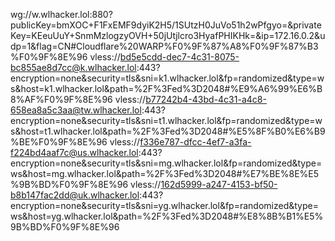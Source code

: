 wg://w.wlhacker.lol:880?publicKey=bmXOC+F1FxEMF9dyiK2H5/1SUtzH0JuVo51h2wPfgyo=&privateKey=KEeuUuY+SnmMzlogzyOVH+50jUtjlcro3HyafPHIKHk=&ip=172.16.0.2&udp=1&flag=CN#Cloudflare%20WARP%F0%9F%87%A8%F0%9F%87%B3%F0%9F%8E%96
vless://bd5e5cdd-dec7-4c31-8075-bc855ae8d7cc@k.wlhacker.lol:443?encryption=none&security=tls&sni=k1.wlhacker.lol&fp=randomized&type=ws&host=k1.wlhacker.lol&path=%2F%3Fed%3D2048#%E9%A6%99%E6%B8%AF%F0%9F%8E%96
vless://b77242b4-43bd-4c31-a4c8-658ea8a5c3aa@tw.wlhacker.lol:443?encryption=none&security=tls&sni=t1.wlhacker.lol&fp=randomized&type=ws&host=t1.wlhacker.lol&path=%2F%3Fed%3D2048#%E5%8F%B0%E6%B9%BE%F0%9F%8E%96
vless://f336e787-dfcc-4ef7-a3fa-f224bd4aaf7c@us.wlhacker.lol:443?encryption=none&security=tls&sni=mg.wlhacker.lol&fp=randomized&type=ws&host=mg.wlhacker.lol&path=%2F%3Fed%3D2048#%E7%BE%8E%E5%9B%BD%F0%9F%8E%96
vless://162d5999-a247-4153-bf50-b8b147fac2dd@uk.wlhacker.lol:443?encryption=none&security=tls&sni=yg.wlhacker.lol&fp=randomized&type=ws&host=yg.wlhacker.lol&path=%2F%3Fed%3D2048#%E8%8B%B1%E5%9B%BD%F0%9F%8E%96
